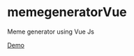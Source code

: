 # memegeneratorVue
Meme generator using Vue Js

[Demo](https://codepen.io/jayanthracharya/pen/dwqVNJ)

